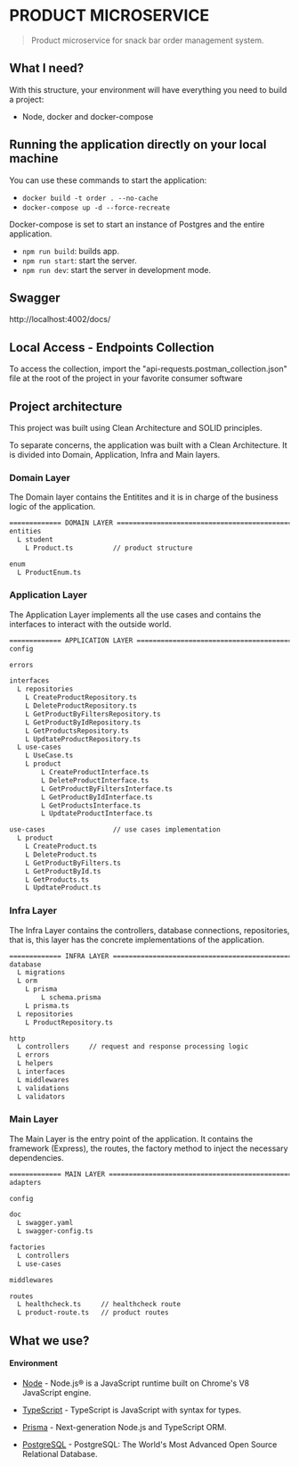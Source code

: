 # PRODUCT MICROSERVICE

> Product microservice for snack bar order management system.


## What I need?

With this structure, your environment will have everything you need to build a project:

- Node, docker and docker-compose

## Running the application directly on your local machine

You can use these commands to start the application:

- `docker build -t order . --no-cache`
- `docker-compose up -d --force-recreate`

Docker-compose is set to start an instance of Postgres and the entire application.

- `npm run build`: builds app.
- `npm run start`: start the server.
- `npm run dev`: start the server in development mode.
## Swagger

http://localhost:4002/docs/

## Local Access - Endpoints Collection

To access the collection, import the "api-requests.postman_collection.json" file at the root of the project in your favorite consumer software

## Project architecture

This project was built using Clean Architecture and SOLID principles.

To separate concerns, the application was built with a Clean Architecture. It is divided into Domain, Application, Infra and Main layers.

### Domain Layer

The Domain layer contains the Entitites and it is in charge of the business logic of the application.
```bash
============= DOMAIN LAYER =====================================================================
entities
  L student
    L Product.ts          // product structure

enum
  L ProductEnum.ts
```
### Application Layer
The Application Layer implements all the use cases and contains the interfaces to interact with the outside world.
```bash
============= APPLICATION LAYER =================================================================
config

errors

interfaces
  L repositories
    L CreateProductRepository.ts         
    L DeleteProductRepository.ts
    L GetProductByFiltersRepository.ts  
    L GetProductByIdRepository.ts  
    L GetProductsRepository.ts  
    L UpdtateProductRepository.ts          
  L use-cases
    L UseCase.ts
    L product
        L CreateProductInterface.ts         
        L DeleteProductInterface.ts
        L GetProductByFiltersInterface.ts  
        L GetProductByIdInterface.ts  
        L GetProductsInterface.ts  
        L UpdtateProductInterface.ts   

use-cases                 // use cases implementation
  L product
    L CreateProduct.ts         
    L DeleteProduct.ts
    L GetProductByFilters.ts  
    L GetProductById.ts  
    L GetProducts.ts  
    L UpdtateProduct.ts      
```

### Infra Layer
The Infra Layer contains the controllers, database connections, repositories, that is, this layer has the concrete implementations of the application.
```bash
============= INFRA LAYER ======================================================================
database
  L migrations      
  L orm
    L prisma
        L schema.prisma 
    L prisma.ts
  L repositories
    L ProductRepository.ts

http
  L controllers     // request and response processing logic
  L errors
  L helpers
  L interfaces
  L middlewares
  L validations
  L validators
```

### Main Layer
The Main Layer is the entry point of the application. It contains the framework (Express), the routes, the factory method to inject the necessary dependencies.
```bash
============= MAIN LAYER ========================================================================
adapters

config

doc
  L swagger.yaml
  L swagger-config.ts

factories
  L controllers
  L use-cases

middlewares

routes
  L healthcheck.ts     // healthcheck route
  L product-route.ts   // product routes
```
## What we use?

#### Environment

- [Node](https://nodejs.org/en/) - Node.js® is a JavaScript runtime built on Chrome's V8 JavaScript engine.

- [TypeScript](https://www.typescriptlang.org/) - TypeScript is JavaScript with syntax for types.

- [Prisma](https://www.prisma.io) - Next-generation Node.js and TypeScript ORM.

- [PostgreSQL](https://postgresql.org/) - PostgreSQL: The World's Most Advanced Open Source Relational Database.
